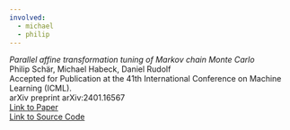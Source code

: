 ```yaml
---
involved:
  - michael
  - philip
---
```


*Parallel affine transformation tuning of Markov chain Monte Carlo*  
Philip Schär, Michael Habeck, Daniel Rudolf  
Accepted for Publication at the 41th International Conference on Machine Learning (ICML).  
arXiv preprint arXiv:2401.16567  
[Link to Paper](https://arxiv.org/abs/2401.16567)  
[Link to Source Code](https://github.com/microscopic-image-analysis/patt_mcmc)
